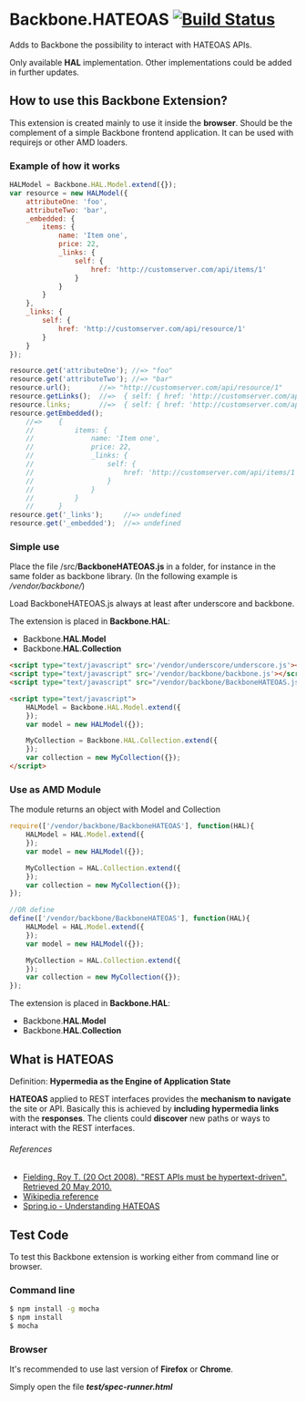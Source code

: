 Backbone.HATEOAS [![Build Status](https://travis-ci.org/RePoChO/Backbone.HATEOAS.svg?branch=master)](https://travis-ci.org/RePoChO/Backbone.HATEOAS)
===========
Adds to Backbone the possibility to interact with HATEOAS APIs.

Only available **HAL** implementation. Other implementations could be added in further updates.

## How to use this Backbone Extension?
This extension is created mainly to use it inside the **browser**. Should be the complement of a simple Backbone frontend application. It can be used with requirejs or other AMD loaders.
### Example of how it works
```javascript
HALModel = Backbone.HAL.Model.extend({});
var resource = new HALModel({
    attributeOne: 'foo',
    attributeTwo: 'bar',
    _embedded: {
        items: {
            name: 'Item one',
            price: 22,
            _links: {
                self: {
                    href: 'http://customserver.com/api/items/1'
                }
            }
        }
    },
    _links: {
        self: {
            href: 'http://customserver.com/api/resource/1'
        }
    }
});

resource.get('attributeOne'); //=> "foo"
resource.get('attributeTwo'); //=> "bar"
resource.url();       //=> "http://customserver.com/api/resource/1"
resource.getLinks();  //=>  { self: { href: 'http://customserver.com/api/resource/1'}}
resource.links;       //=>  { self: { href: 'http://customserver.com/api/resource/1'}}
resource.getEmbedded();
    //=>    {
    //          items: {
    //              name: 'Item one',
    //              price: 22,
    //              _links: {
    //                  self: {
    //                      href: 'http://customserver.com/api/items/1'
    //                  }
    //              }
    //          }
    //      }
resource.get('_links');     //=> undefined
resource.get('_embedded');  //=> undefined
```
### Simple use
Place the file /src/**BackboneHATEOAS.js** in a folder, for instance in the same folder as backbone library. (In the following example is */vendor/backbone/*)

Load BackboneHATEOAS.js always at least after underscore and backbone.

The extension is placed in **Backbone.HAL**:
- Backbone.**HAL**.**Model**
- Backbone.**HAL**.**Collection**
```html
<script type="text/javascript" src='/vendor/underscore/underscore.js'></script>
<script type="text/javascript" src='/vendor/backbone/backbone.js'></script>
<script type="text/javascript" src="/vendor/backbone/BackboneHATEOAS.js"></script>

<script type="text/javascript">
    HALModel = Backbone.HAL.Model.extend({
    });
    var model = new HALModel({});

    MyCollection = Backbone.HAL.Collection.extend({
    });
    var collection = new MyCollection({});
</script>
```

### Use as AMD Module
The module returns an object with Model and Collection
```javascript
require(['/vendor/backbone/BackboneHATEOAS'], function(HAL){
    HALModel = HAL.Model.extend({
    });
    var model = new HALModel({});

    MyCollection = HAL.Collection.extend({
    });
    var collection = new MyCollection({});
});

//OR define
define(['/vendor/backbone/BackboneHATEOAS'], function(HAL){
    HALModel = HAL.Model.extend({
    });
    var model = new HALModel({});

    MyCollection = HAL.Collection.extend({
    });
    var collection = new MyCollection({});
});
```

The extension is placed in **Backbone.HAL**:
- Backbone.**HAL**.**Model**
- Backbone.**HAL**.**Collection**

## What is HATEOAS
Definition: **Hypermedia as the Engine of Application State**

**HATEOAS** applied to REST interfaces provides the **mechanism to navigate** the site or API. Basically this is achieved by **including hypermedia links** with the **responses**. The clients could **discover** new paths or ways to interact with the REST interfaces.

###### References
- [Fielding, Roy T. (20 Oct 2008). "REST APIs must be hypertext-driven". Retrieved 20 May 2010.](http://roy.gbiv.com/untangled/2008/rest-apis-must-be-hypertext-driven)
- [Wikipedia reference](http://en.wikipedia.org/wiki/HATEOAS)
- [Spring.io - Understanding HATEOAS](https://spring.io/understanding/HATEOAS)


## Test Code
To test this Backbone extension is working either from command line or browser.

### Command line
```bash
$ npm install -g mocha
$ npm install
$ mocha
```

### Browser
It's recommended to use last version of **Firefox** or **Chrome**.

Simply open the file ***test/spec-runner.html***
